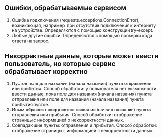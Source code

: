 ## Ошибки, обрабатываемые сервисом
1) Ошибка подключения (requests.exceptions.ConnectionError),
возникающая, например, при отсутствии подключения к интернету на устройстве. Определяются с помощью конструкции try-except.
2) Любые другие ошибки. Определяются с помощью проверки кода ответа на запрос.

## Некорректные данные, которые может ввести пользователь, но которые сервис обрабатывает корректно
1) Пустое поле для названия (начала названия) пункта отправления или прибытия.
Способ обработки: у пользователя нет возможности ввести данные,
пока поле для названия (начала названия) пункта отправления или 
поле для названия (начала названия) пункта прибытия
пустое.
2) Иным образом некорректное название (начало названия) пункта отправления или прибытия.
Способ обработки: отображение страницы с информацией о некорректности данных.
2) Совпадающие пункты: отправления и прибытия.
Способ обработки: отображение страницы с информацией о некорректности данных.